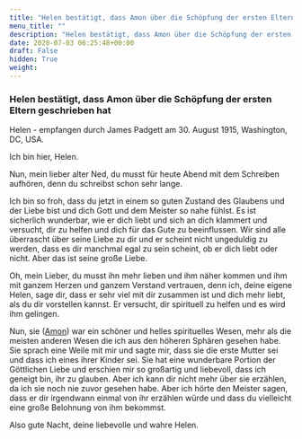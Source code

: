 ```yaml
---
title: "Helen bestätigt, dass Amon über die Schöpfung der ersten Eltern geschrieben hat"
menu_title: ""
description: "Helen bestätigt, dass Amon über die Schöpfung der ersten Eltern geschrieben hat"
date: 2020-07-03 06:25:48+00:00
draft: False
hidden: True
weight:
---
```

### Helen bestätigt, dass Amon über die Schöpfung der ersten Eltern geschrieben hat

Helen - empfangen durch James Padgett am 30. August 1915, Washington, DC, USA.

Ich bin hier, Helen.

Nun, mein lieber alter Ned, du musst für heute Abend mit dem Schreiben aufhören, denn du schreibst schon sehr lange.

Ich bin so froh, dass du jetzt in einem so guten Zustand des Glaubens und der Liebe bist und dich Gott und dem Meister so nahe fühlst. Es ist sicherlich wunderbar, wie er dich liebt und sich an dich klammert und versucht, dir zu helfen und dich für das Gute zu beeinflussen. Wir sind alle überrascht über seine Liebe zu dir und er scheint nicht ungeduldig zu werden, dass es dir manchmal egal zu sein scheint, ob er dich liebt oder nicht. Aber das ist seine große Liebe.

Oh, mein Lieber, du musst ihn mehr lieben und ihm näher kommen und ihm mit ganzem Herzen und ganzem Verstand vertrauen, denn ich, deine eigene Helen, sage dir, dass er sehr viel mit dir zusammen ist und dich mehr liebt, als du dir vorstellen kannst. Er versucht, dir spirituell zu helfen und es wird ihm gelingen.

Nun, sie ([Amon](/padgett-botschaften/padgett-botschaften-in-reihenfolge-des-datums/padgett-botschaften-1915-januar-august/amon-mutter-aller-menschlichen-schoepfung-gibt-ihre-erfahrung-jep-amon-30-august-1915/)) war ein schöner und helles spirituelles Wesen, mehr als die meisten anderen Wesen die ich aus den höheren Sphären gesehen habe. Sie sprach eine Weile mit mir und sagte mir, dass sie die erste Mutter sei und dass ich eines ihrer Kinder sei. Sie hat eine wunderbare Portion der Göttlichen Liebe und erschien mir so großartig und liebevoll, dass ich geneigt bin, ihr zu glauben. Aber ich kann dir nicht mehr über sie erzählen, da ich sie noch nie zuvor gesehen habe. Aber ich hörte den Meister sagen, dass er dir irgendwann einmal von ihr erzählen würde und dass du vielleicht eine große Belohnung von ihm bekommst.

Also gute Nacht, deine liebevolle und wahre Helen.
